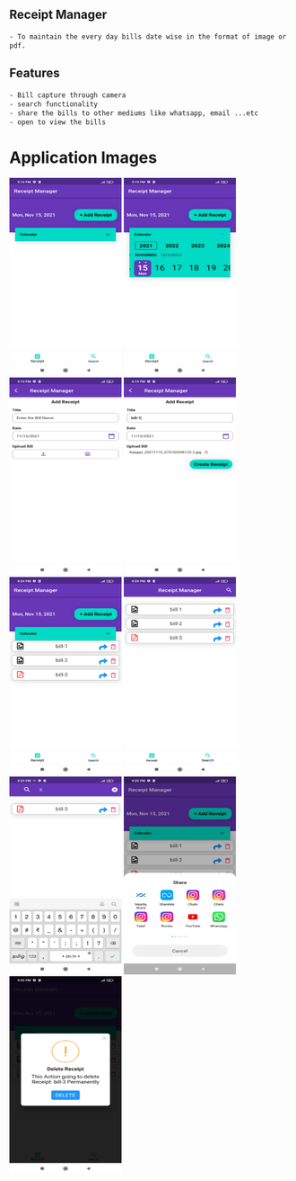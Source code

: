 ## Receipt Manager
    - To maintain the every day bills date wise in the format of image or pdf.

## Features
    - Bill capture through camera
    - search functionality 
    - share the bills to other mediums like whatsapp, email ...etc
    - open to view the bills

# Application Images

<img src="screens/1.jpg" height="352" width="200"> <span/><img src="screens/2.jpg" height="352" width="200"> <span/><img src="screens/3.jpg" height="352" width="200"> <span/> <img src="screens/4.jpg" height="352" width="200"> <br/>
<img src="screens/5.jpg" height="352" width="200"> <span/> <img src="screens/6.jpg" height="352" width="200"> <span/>
<img src="screens/7.jpg" height="352" width="200"> <span/> <img src="screens/8.jpg" height="352" width="200"> <br/>
<img src="screens/9.jpg" height="352" width="200">